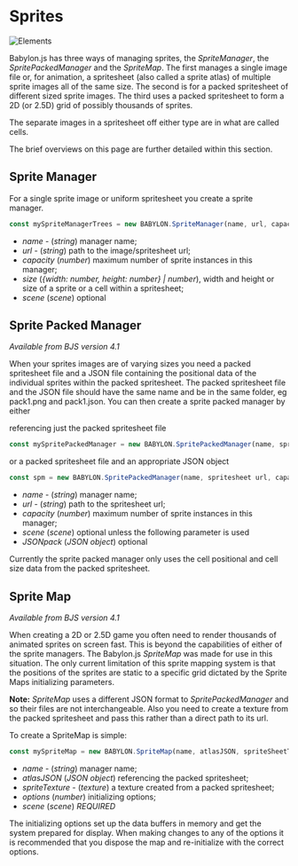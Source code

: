 # Sprites

![Elements](/img/how_to/Sprites/08.png)

Babylon.js has three ways of managing sprites, the *SpriteManager*, the *SpritePackedManager* and the *SpriteMap*. The first manages a single image file or, for animation, a spritesheet (also called a sprite atlas) of multiple sprite images all of the same size. The second is for a packed spritesheet of different sized sprite images. The third uses a packed spritesheet to form a 2D (or 2.5D) grid of possibly thousands of sprites.

The separate images in a spritesheet off either type are in what are called cells.

The brief overviews on this page are further detailed within this section.

## Sprite Manager
For a single sprite image or uniform spritesheet you create a sprite manager.

```javascript
const mySpriteManagerTrees = new BABYLON.SpriteManager(name, url, capacity, size, scene);  //scene is optional and defaults to the current scene
```
- _name_ - (_string_) manager name;
- _url_ - (_string_) path to the image/spritesheet url;
- _capacity_ (_number_) maximum number of sprite instances in this manager;
- _size_ (_{width: number, height: number} | number_), width and height or size of a sprite or a cell within a spritesheet;
- _scene_ (_scene_) optional

## Sprite Packed Manager
*Available from BJS version 4.1*

When your sprites images are of varying sizes you need a packed spritesheet file and a JSON file containing the positional data of the individual sprites within the packed spritesheet. The packed spritesheet file and the JSON file should have the same name and be in the same folder, eg pack1.png and pack1.json. You can then create a sprite packed manager by either


referencing just the packed spritesheet file
```javascript
const mySpritePackedManager = new BABYLON.SpritePackedManager(name, spritesheet url, capacity, scene); //scene is optional and defaults to the current scene
```

or a packed spritesheet file and an appropriate JSON object

```javascript
const spm = new BABYLON.SpritePackedManager(name, spritesheet url, capacity, scene, atlasJSON);
```
- _name_ - (_string_) manager name;
- _url_ - (_string_) path to the spritesheet url;
- _capacity_ (_number_) maximum number of sprite instances in this manager;
- _scene_ (_scene_) optional unless the following parameter is used
- _JSONpack_ (_JSON object_) optional  

Currently the sprite packed manager only uses the cell positional and cell size data from the packed spritesheet.

## Sprite Map 
*Available from BJS version 4.1*

When creating a 2D or 2.5D game you often need to render thousands of animated sprites on screen fast. This is beyond the capabilities of either of the sprite managers. The Babylon.js *SpriteMap* was made for use in this situation. The only current limitation of this sprite mapping system is that the positions of the sprites are static to a specific grid dictated by the Sprite Maps initializing parameters. 


**Note:** *SpriteMap* uses a different JSON format to *SpritePackedManager* and so their files are not interchangeable. Also you need to create a texture from the packed spritesheet and pass this rather than a direct path to its url.

To create a SpriteMap is simple:
```javascript
const mySpriteMap = new BABYLON.SpriteMap(name, atlasJSON, spriteSheetTexture, options, scene);
```

- _name_ - (_string_) manager name;
- _atlasJSON_ (_JSON object_) referencing the packed spritesheet;
- _spriteTexture_ - (_texture_) a texture created from a packed spritesheet;
- _options_ (_number_) initializing options;
- _scene_ (_scene_) *REQUIRED*
 
The initializing options set up the data buffers in memory and get the system prepared for display.  When making changes to any of the options it is recommended that you dispose the map and re-initialize with the correct options.
